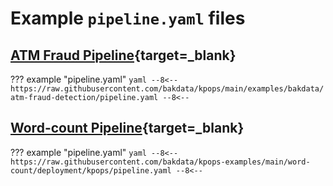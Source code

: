# Example `pipeline.yaml` files

## [ATM Fraud Pipeline](https://github.com/bakdata/kpops/tree/main/examples/bakdata/atm-fraud-detection){target=_blank}

??? example "pipeline.yaml"
`yaml --8<-- https://raw.githubusercontent.com/bakdata/kpops/main/examples/bakdata/atm-fraud-detection/pipeline.yaml --8<--`

## [Word-count Pipeline](https://github.com/bakdata/kpops-examples/tree/main/word-count/deployment/kpops){target=_blank}

??? example "pipeline.yaml"
`yaml --8<-- https://raw.githubusercontent.com/bakdata/kpops-examples/main/word-count/deployment/kpops/pipeline.yaml --8<--`
